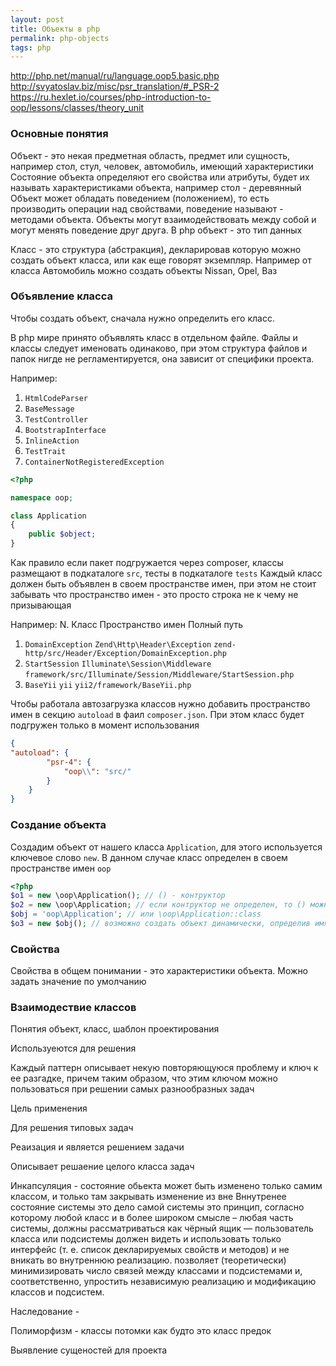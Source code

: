 ```yaml
---
layout: post 
title: Объекты в php
permalink: php-objects
tags: php
---
```

http://php.net/manual/ru/language.oop5.basic.php
http://svyatoslav.biz/misc/psr_translation/#_PSR-2
https://ru.hexlet.io/courses/php-introduction-to-oop/lessons/classes/theory_unit

### Основные понятия

Объект - это некая предметная область, предмет или сущность, например стол, стул, человек, автомобиль, имеющий характеристики
Состояние объекта определяют его свойства или атрибуты, будет их называть характеристиками объекта, например стол - деревянный
Объект может обладать поведением (положением), то есть производить операции над свойствами, поведение называют - методами объекта.
Объекты могут взаимодействовать между собой и могут менять поведение друг друга. В php объект - это тип данных

Класс - это структура (абстракция), декларировав которую можно создать объект класса, или как еще говорят экземпляр. 
Например от класса Автомобиль можно создать объекты Nissan, Opel, Ваз

### Объявление класса

Чтобы создать объект, сначала нужно определить его класс.

В php мире принято объявлять класс в отдельном файле. Файлы и классы следует именовать одинаково, при этом структура
файлов и папок нигде не регламентируется, она зависит от специфики проекта.

Например:
1. `HtmlCodeParser`
2. `BaseMessage`
3. `TestController`
4. `BootstrapInterface`
5. `InlineAction`
6. `TestTrait`
7. `ContainerNotRegisteredException`

~~~php
<?php

namespace oop;

class Application
{
    public $object;
}

~~~

Как правило если пакет подгружается через composer, классы размещают в подкаталоге `src`, тесты в подкаталоге `tests`
Каждый класс должен быть объявлен в своем пространстве имен, при этом не стоит забывать что пространство имен - это просто строка не к чему не призывающая

Например:
N.  Класс Пространство имен Полный путь
1. `DomainException` `Zend\Http\Header\Exception`  `zend-http/src/Header/Exception/DomainException.php`   
2. `StartSession`    `Illuminate\Session\Middleware` `framework/src/Illuminate/Session/Middleware/StartSession.php`
3. `BaseYii`         `yii`                           `yii2/framework/BaseYii.php`

Чтобы работала автозагрузка классов нужно добавить пространство имен в секцию `autoload` в фаил `composer.json`.
При этом класс будет подгружен только в момент использования
~~~json
{
"autoload": {
        "psr-4": {
            "oop\\": "src/"
        }
    }
}

~~~
### Создание объекта

Создадим объект от нашего класса `Application`, для этого используется ключевое слово `new`.
В данном случае класс определен в своем пространстве имен `oop`

~~~php
<?php
$o1 = new \oop\Application(); // () - контруктор
$o2 = new \oop\Application; // если контруктор не определен, то () можно опустить
$obj = 'oop\Application'; // или \oop\Application::class
$o3 = new $obj(); // возможно создать объект динамически, определив имя класса в строку
~~~

### Свойства

Свойства в общем понимании - это характеристики объекта. Можно задать значение по умолчанию

### Взаимодествие классов


Понятия объект, класс, шаблон проектирования

Используеются для решения

Каждый паттерн описывает некую повторяющуюся проблему и ключ к ее разгадке, причем таким образом, что этим ключом можно пользоваться при решении самых разнообразных задач

Цель применения

Для решения типовых задач

Реаизация и является решением задачи

Описывает решаение целого класса задач

Инкапсуляция - состояние обьекта может быть изменено только самим классом, и только там закрывать изменение из вне
Вннутренее состояние системы это дело самой системы
это принцип, согласно которому любой класс и в более широком смысле – любая часть системы, должны рассматриваться как чёрный ящик — пользователь класса или подсистемы должен видеть и использовать только интерфейс (т. е. список декларируемых свойств и методов) и не вникать во внутреннюю реализацию. 
позволяет (теоретически) минимизировать число связей между классами и подсистемами и, соответственно, упростить независимую реализацию и модификацию классов и подсистем.

Наследование -  

Полиморфизм - классы потомки как будто это класс предок

Выявление сущеностей для проекта

